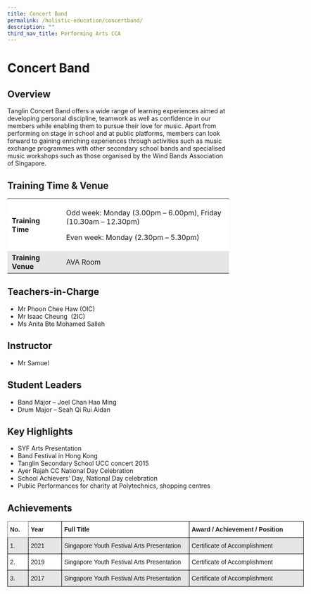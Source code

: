 ```yaml
---
title: Concert Band
permalink: /holistic-education/concertband/
description: ""
third_nav_title: Performing Arts CCA
---
```



Concert Band
============

Overview 
---------

Tanglin Concert Band offers a wide range of learning experiences aimed at developing personal discipline, teamwork as well as confidence in our members while enabling them to pursue their love for music. Apart from performing on stage in school and at public platforms, members can look forward to gaining enriching experiences through activities such as music exchange programmes with other secondary school bands and specialised music workshops such as those organised by the Wind Bands Association of Singapore.

Training Time & Venue
---------------------

<table style="box-sizing: inherit; border-collapse: collapse; border-spacing: 0px; max-width: 100%; width: 622.667px;"><tbody style="box-sizing: inherit;"><tr style="box-sizing: inherit; background: rgb(255, 255, 255);"><td style="box-sizing: inherit; padding: 5px 10px; width: 121px;"><strong style="box-sizing: inherit; font-weight: bold;">Training Time</strong></td><td style="box-sizing: inherit; padding: 5px 10px; width: 487.667px;"><p style="box-sizing: inherit; font-size: 1em;">Odd week: Monday (3.00pm – 6.00pm), Friday (10.30am – 12.30pm)</p><p style="box-sizing: inherit; font-size: 1em;">Even week: Monday (2.30pm – 5.30pm)</p></td></tr><tr style="box-sizing: inherit; background: rgb(230, 230, 230);"><td style="box-sizing: inherit; padding: 5px 10px; width: 121px;"><strong style="box-sizing: inherit; font-weight: bold;">Training Venue</strong></td><td style="box-sizing: inherit; padding: 5px 10px; width: 487.667px;">AVA Room</td></tr></tbody></table>

  
Teachers-in-Charge
---------------------

*   Mr Phoon Chee Haw (OIC)
*   Mr Isaac Cheung  (2IC)
*   Ms Anita Bte Mohamed Salleh

Instructor
----------

*   Mr Samuel

Student Leaders
---------------

*   Band Major – Joel Chan Hao Ming
*   Drum Major – Seah Qi Rui Aidan

Key Highlights
--------------

*   SYF Arts Presentation
*   Band Festival in Hong Kong
*   Tanglin Secondary School UCC concert 2015
*   Ayer Rajah CC National Day Celebration
*   School Achievers’ Day, National Day celebration
*   Public Performances for charity at Polytechnics, shopping centres

Achievements
------------
<style type="text/css">
.tg  {border-collapse:collapse;border-spacing:0;}
.tg td{border-color:black;border-style:solid;border-width:1px;font-family:Arial, sans-serif;font-size:14px;
  overflow:hidden;padding:10px 5px;word-break:normal;}
.tg th{border-color:black;border-style:solid;border-width:1px;font-family:Arial, sans-serif;font-size:14px;
  font-weight:normal;overflow:hidden;padding:10px 5px;word-break:normal;}
.tg .tg-bsu7{background-color:#E6E6E6;text-align:left;vertical-align:middle}
.tg .tg-0f6e{background-color:#FFF;border-color:inherit;color:#222;font-weight:bold;text-align:left;vertical-align:top}
.tg .tg-dgl5{background-color:#FFF;font-weight:bold;text-align:left;vertical-align:top}
.tg .tg-zr06{background-color:#FFF;text-align:left;vertical-align:middle}
</style>
<table class="tg" style="undefined;table-layout: fixed; width: 674px">
<colgroup>
<col style="width: 47.2px">
<col style="width: 76.2px">
<col style="width: 290.2px">
<col style="width: 260.2px">
</colgroup>
<thead>
  <tr>
    <th class="tg-0f6e"><span style="font-weight:bold">No.</span></th>
    <th class="tg-dgl5"><span style="font-weight:bold">Year</span></th>
    <th class="tg-dgl5"><span style="font-weight:bold">Full Title</span></th>
    <th class="tg-dgl5"><span style="font-weight:bold">Award / Achievement / Position</span></th>
  </tr>
</thead>
<tbody>
  <tr>
    <td class="tg-bsu7">1.</td>
    <td class="tg-bsu7">2021</td>
    <td class="tg-bsu7">Singapore Youth Festival Arts Presentation </td>
    <td class="tg-bsu7">Certificate of Accomplishment</td>
  </tr>
  <tr>
    <td class="tg-zr06">2.</td>
    <td class="tg-zr06">2019</td>
    <td class="tg-zr06">Singapore Youth Festival Arts Presentation </td>
    <td class="tg-zr06">Certificate of Accomplishment</td>
  </tr>
  <tr>
    <td class="tg-bsu7">3.</td>
    <td class="tg-bsu7">2017</td>
    <td class="tg-bsu7">Singapore Youth Festival Arts Presentation </td>
    <td class="tg-bsu7">Certificate of Accomplishment</td>
  </tr>
</tbody>
</table>